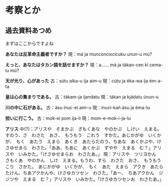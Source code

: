 # 考察とか

## 過去資料あつめ
まずはここからですよね

**あなたは反革命主義者ですか？**
現：má ja munconcixcícuku unun-u mú?

**えっと、あなたはタカン語を話せますか？**
現：a...... má ja tákan-cen ki cema-lu mú? 

**天が光り、心があった**
古：sútu aíka-u íja aim-u
現：cútu ja éka-wa íja ém-a-ta

**皇は心の集まりである。**
古：tákam-ja íjandatu
現：tákan ja kjádatu únun-u

**川の中に石がある。**
古：ásu ínuc-ei aim-u
現：ínuci-kań ásu ja éma-lu

**拾いに行こう。**
古：mok-ei pom íja-li
現：mom-e-mok-i-ja-lu

**アリス**
中(?)：アリスや　そまかぷ　ざもくあな　やのかぷ　しけい　えまる。すのう、さ　わさた　おさ、　もうもう　これう　すかた。あじかがゆ　いくかが、　もく　あたう　えまら　あくき　あたらたのう、ちあな　あくかぷや、けさゆせまら　わさた。「ああ、ちあに　あくかぷ　ずやや　えまる　む？」アリスや　いみかた。「けさゆせまらお　わさたあ。」
現：アリスや　ツリヨかん　さもくあ　やのかん　しけ　えまる。もうわ、すら　わさた　おさ、　もうもう　こり　さかた。　あじかがゆ　いくかが、　もく　あた　えまら　アクき　あたらたけん、ちあアクかんや、けさゆカツセン　わさた。「あー、　ちあアクかん　ジジツや　えまる　む？」アリスや　いみかた。「けさゆカツセンお　わさたあ。」









